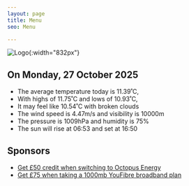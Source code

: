 ```yaml
---
layout: page
title: Menu
seo: Menu

---
```


![Logo](/images/logo.jpg){:width="832px"}

<!-- weather_marker starts -->
## On Monday, 27 October 2025

- The average temperature today is 11.39˚C,
- With highs of 11.75˚C and lows of 10.93˚C,
- It may feel like 10.54˚C with broken clouds
- The wind speed is 4.47m/s and visibility is 10000m
- The pressure is 1009hPa and humidity is 75%
- The sun will rise at 06:53 and set at 16:50

<!-- weather_marker ends -->

## Sponsors

- [Get £50 credit when switching to Octopus Energy](https://bit.ly/3oD1nnS)
- [Get £75 when taking a 1000mb YouFibre broadband plan](https://aklam.io/91zWhU?)
